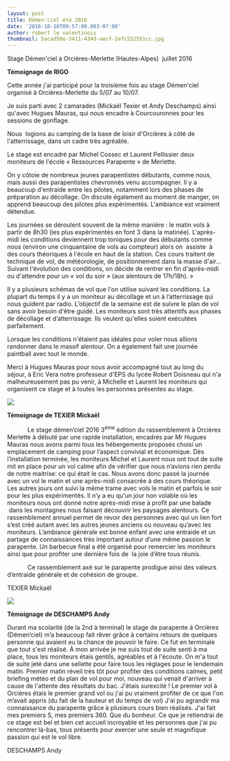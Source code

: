 ```yaml
---
layout: post
title: Démen'ciel été 2016
date: '2016-10-10T09:57:00.003-07:00'
author: robert le valentinois
thumbnail: 5acad58e-5411-434d-aecf-2efc552551cc.jpg
---
```

 Stage Démen'ciel à Orcières-Merlette (Hautes-Alpes) &nbsp;juillet 2016&nbsp;&nbsp;

 **Témoignage de RIGO**

 Cette année j'ai participé pour la troisième fois au stage Démen'ciel organisé à Orcières-Merlette du 5/07 au 10/07.

 Je suis parti avec 2 camarades (Mickaël Texier et Andy Deschamps) ainsi qu'avec Hugues Mauras, qui nous encadre à Courcouronnes pour les sessions de gonflage.

 Nous&nbsp; logions au camping de la base de loisir d'Orcières à côté de l'atterrissage, dans un cadre très agréable.

 Le stage est encadré par Michel Cossec et Laurent Pellissier deux moniteurs de l'école «&nbsp;Ressources Parapente&nbsp;» de Merlette.

 On y côtoie de nombreux jeunes parapentistes débutants, comme nous, mais aussi des parapentistes chevronnés venu accompagner. Il y a beaucoup d'entraide entre les pilotes, notamment lors des phases de préparation au décollage. On discute également au moment de manger, on apprend beaucoup des pilotes plus expérimentés. L'ambiance est vraiment détendue.

 Les journées se déroulent souvent de la même manière&nbsp;: le matin vols à partir de 8h30 (les plus expérimentés en font 3 dans la matinée). L'après-midi les conditions deviennent trop toniques pour des débutants comme nous (environ une cinquantaine de vols au compteur) alors on&nbsp; assiste&nbsp; à des cours théoriques à l'école en haut de la station. Ces cours traitent de technique de vol, de météorologie, de positionnement dans la masse d'air... Suivant l'évolution des conditions, on décide de rentrer en fin d'après-midi ou d'attendre pour un «&nbsp;vol du soir&nbsp;» (aux alentours de 17h/18h).&nbsp;»

 Il y a plusieurs schémas de vol que l'on utilise suivant les conditions. La plupart du temps il y a un moniteur au décollage et un à l’atterrissage qui nous guident par radio. L’objectif de la semaine est de suivre le plan de vol sans avoir besoin d'être guidé. Les moniteurs sont très attentifs aux phases de décollage et d’atterrissage. Ils veulent qu'elles soient exécutées parfaitement.

 Lorsque les conditions n'étaient pas idéales pour voler nous allions randonner dans le massif alentour. On a également fait une journée paintball avec tout le monde. 

 Merci à Hugues Mauras pour nous avoir accompagné tout au long du séjour, à Eric Vera notre professeur d'EPS du lycée Robert Doisneau qui n'a&nbsp; malheureusement pas pu venir, à Michelle et Laurent les moniteurs qui organisent ce stage et à toutes les personnes présentes au stage.

[![](66ce806b-4a54-4fa3-88af-e79b85be666a.jpg)](45ac4472-6612-4c5a-a973-eb007b89e828.jpg)
  

  

  

**Témoignage de TEXIER Mickaël**

  

  

&nbsp;&nbsp;&nbsp;&nbsp;&nbsp;&nbsp;&nbsp;&nbsp;&nbsp;&nbsp;&nbsp; Le stage démen’ciel 2016 3<sup>ème</sup> édition du rassemblement à Orcières Merlette à débuté par une rapide installation, encadrés par Mr Hugues Mauras nous avons parmi tous les hébergements proposés choisi un emplacement de camping pour l’aspect convivial et économique. Dès l’installation terminée, les moniteurs Michel et Laurent nous ont tout de suite mit en place pour un vol calme afin de vérifier que nous n’avions rien perdu de notre maitrise: ce qui était le cas. Nous avons donc passé la journée avec un vol le matin et une après-midi consacrée à des cours théorique. Les autres jours ont suivi la même trame avec vols le matin et parfois le soir pour les plus expérimentés. Il n’y a eu qu’un jour non volable où les moniteurs nous ont donné notre après-midi mise à profit par une balade &nbsp;dans les montagnes nous faisant découvrir les paysages alentours. Ce rassemblement annuel permet de revoir des personnes avec qui un lien fort s’est créé autant avec les autres jeunes anciens ou nouveau qu’avec les moniteurs. L’ambiance générale est bonne enfant avec une entraide et un partage de connaissances très important autour d’une même passion le parapente. Un barbecue final a été organisé pour remercier les moniteurs ainsi que pour profiter une dernière fois de&nbsp; la joie d’être tous réunis.

&nbsp;&nbsp;&nbsp;&nbsp;&nbsp;&nbsp;&nbsp;&nbsp;&nbsp;&nbsp;&nbsp; Ce rassemblement axé sur le parapente prodigue ainsi des valeurs d’entraide générale et de cohésion de groupe.

 TEXIER Mickaël

  

[![](d14b3595-98ef-43ff-a5a6-94bd273884cc.jpg)](7528463a-956d-447d-bc83-06a13ae59b41.jpg)

  

  

  

**Témoignage de DESCHAMPS Andy**

  

  

Durant ma scolarité (de la 2nd à terminal) le stage de parapente à Orcières (Démen’ciel) m’a beaucoup fait rêver grâce à certains retours de quelques personne qui avaient eu la chance de pouvoir le faire. Ce fut en terminale que tout s'est réalisé. À mon arrivée je me suis tout de suite senti à ma place, tous les moniteurs étais gentils, agréables et à l'écoute. On m'a tout de suite jeté dans une sellette pour faire tous les réglages pour le lendemain matin. Premier matin réveil très tôt pour profiter des conditions calmes, petit briefing météo et du plan de vol pour moi, nouveau qui venait d'arriver à cause de l'attente des résultats du bac. J'étais surexcité ! Le premier vol à Orcières étais le premier grand vol ou j'ai pu vraiment profiter de ce que l'on m’avait appris (du fait de la hauteur et du temps de vol) J'ai pu agrandir ma connaissance du parapente grâce à plusieurs cours bien réalisés. J'ai fait mes premiers S, mes premiers 360. Que du bonheur. Ce que je retiendrai de ce stage est bel et bien cet accueil incroyable et les personnes que j'ai pu rencontrer là-bas, tous présents pour exercer une seule et magnifique passion qui est le vol libre.

 DESCHAMPS Andy

  

  

